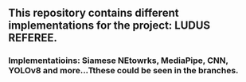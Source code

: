 ## This repository contains different implementations for the project: LUDUS REFEREE. 
### Implementatioins: Siamese NEtowrks, MediaPipe, CNN, YOLOv8 and more...Tthese could be seen in the branches. 
